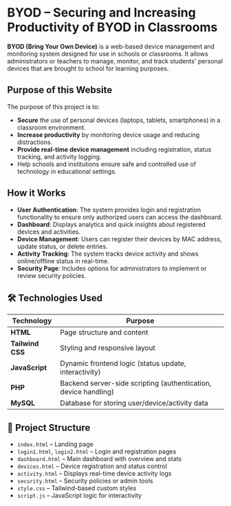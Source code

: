 # BYOD – Securing and Increasing Productivity of BYOD in Classrooms


**BYOD (Bring Your Own Device)** is a web-based device management and monitoring system designed for use in schools or classrooms. It allows administrators or teachers to manage, monitor, and track students' personal devices that are brought to school for learning purposes.

## Purpose of this Website

The purpose of this project is to:

- **Secure** the use of personal devices (laptops, tablets, smartphones) in a classroom environment.
- **Increase productivity** by monitoring device usage and reducing distractions.
- **Provide real-time device management** including registration, status tracking, and activity logging.
- Help schools and institutions ensure safe and controlled use of technology in educational settings.

## How it Works

- **User Authentication**: The system provides login and registration functionality to ensure only authorized users can access the dashboard.
- **Dashboard**: Displays analytics and quick insights about registered devices and activities.
- **Device Management**: Users can register their devices by MAC address, update status, or delete entries.
- **Activity Tracking**: The system tracks device activity and shows online/offline status in real-time.
- **Security Page**: Includes options for administrators to implement or review security policies.


## 🛠️ Technologies Used

| Technology | Purpose |
|------------|---------|
| **HTML**   | Page structure and content |
| **Tailwind CSS** | Styling and responsive layout |
| **JavaScript** | Dynamic frontend logic (status update, interactivity) |
| **PHP**    | Backend server-side scripting (authentication, device handling) |
| **MySQL**  | Database for storing user/device/activity data |

## 📂 Project Structure

- `index.html` – Landing page
- `login1.html`, `login2.html` – Login and registration pages
- `dashboard.html` – Main dashboard with overview and stats
- `devices.html` – Device registration and status control
- `activity.html` – Displays real-time device activity logs
- `security.html` – Security policies or admin tools
- `style.css` – Tailwind-based custom styles
- `script.js` – JavaScript logic for interactivity
